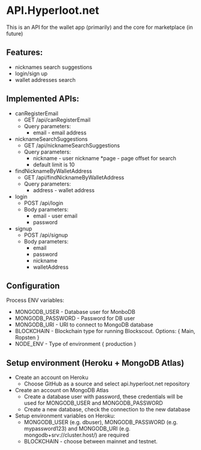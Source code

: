 # API.Hyperloot.net

This is an API for the wallet app (primarily) and the core for marketplace (in future)

## Features:
* nicknames search suggestions
* login/sign up
* wallet addresses search

## Implemented APIs:
* canRegisterEmail
  * GET /api/canRegisterEmail
  * Query parameters:
    * email - email address
* nicknameSearchSuggestions
  * GET /api/nicknameSearchSuggestions
  * Query parameters:
    * nickname - user nickname
    *page - page offset for search
    * default limit is 10
* findNicknameByWalletAddress
  * GET /api/findNicknameByWalletAddress
  * Query parameters:
    * address - wallet address
* login
  * POST /api/login
  * Body parameters:
    * email - user email
    * password
* signup
  * POST /api/signup
  * Body parameters:
    * email
    * password
    * nickname
    * walletAddress

## Configuration
Process ENV variables:
* MONGODB_USER - Database user for MonboDB
* MONGODB_PASSWORD - Password for DB user
* MONGODB_URI - URI to connect to MongoDB database
* BLOCKCHAIN - Blockchain type for running Blockscout. Options: { Main, Ropsten }
* NODE_ENV - Type of environment { production }

## Setup environment (Heroku + MongoDB Atlas)
* Create an account on Heroku
  * Choose GitHub as a source and select api.hyperloot.net repository
* Create an account on MongoDB Atlas
  * Create a database user with password, these credentials will be used for MONGODB_USER and MONGODB_PASSWORD
  * Create a new database, check the connection to the new database
* Setup environment variables on Heroku:
  * MONGODB_USER (e.g. dbuser), MONGODB_PASSWORD (e.g. mypassword123) and MONGODB_URI (e.g. mongodb+srv://cluster.host/<databasename>) are required
  * BLOCKCHAIN - choose between mainnet and testnet.
